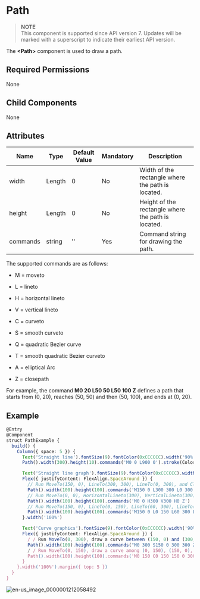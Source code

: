 # Path


> **NOTE**<br>
> This component is supported since API version 7. Updates will be marked with a superscript to indicate their earliest API version.


The **&lt;Path&gt;** component is used to draw a path.


## Required Permissions

None


## Child Components

None


## Attributes

| Name | Type | Default Value | Mandatory | Description | 
| -------- | -------- | -------- | -------- | -------- |
| width | Length | 0 | No | Width of the rectangle where the path is located. | 
| height | Length | 0 | No | Height of the rectangle where the path is located. | 
| commands | string | '' | Yes | Command string for drawing the path. | 


The supported commands are as follows:


- M = moveto

- L = lineto

- H = horizontal lineto

- V = vertical lineto

- C = curveto

- S = smooth curveto

- Q = quadratic Bezier curve

- T = smooth quadratic Bezier curveto

- A = elliptical Arc

- Z = closepath


For example, the command **M0 20 L50 50 L50 100 Z** defines a path that starts from (0, 20), reaches (50, 50) and then (50, 100), and ends at (0, 20).


## Example

  
```ts
@Entry
@Component
struct PathExample {
  build() {
    Column({ space: 5 }) {
      Text('Straight line').fontSize(9).fontColor(0xCCCCCC).width('90%')
      Path().width(300).height(10).commands('M0 0 L900 0').stroke(Color.Black).strokeWidth(3)

      Text('Straight line graph').fontSize(9).fontColor(0xCCCCCC).width('90%')
      Flex({ justifyContent: FlexAlign.SpaceAround }) {
        // Run MoveTo(150, 0), LineTo(300, 300), LineTo(0, 300), and ClosePath() in sequence.
        Path().width(100).height(100).commands('M150 0 L300 300 L0 300 Z')
        // Run MoveTo(0, 0), HorizontalLineto(300), VerticalLineto(300), HorizontalLineto(0), and ClosePath() in sequence.
        Path().width(100).height(100).commands('M0 0 H300 V300 H0 Z')
        // Run MoveTo(150, 0), LineTo(0, 150), LineTo(60, 300), LineTo(240, 300), LineTo(300, 150), and ClosePath() in sequence.
        Path().width(100).height(100).commands('M150 0 L0 150 L60 300 L240 300 L300 150 Z')
      }.width('100%')

      Text('Curve graphics').fontSize(9).fontColor(0xCCCCCC).width('90%')
      Flex({ justifyContent: FlexAlign.SpaceAround }) {
        / / Run MoveTo(0, 300), draw a curve between (150, 0) and (300, 300), and then run ClosePath().
        Path().width(100).height(100).commands("M0 300 S150 0 300 300 Z")
        / / Run MoveTo(0, 150), draw a curve among (0, 150), (150, 0), and (300, 150), and then run ClosePath().
        Path().width(100).height(100).commands('M0 150 C0 150 150 0 300 150 L150 300 Z')
      }
    }.width('100%').margin({ top: 5 })
  }
}
```

![en-us_image_0000001212058492](figures/en-us_image_0000001212058492.png)